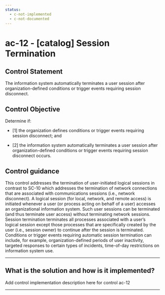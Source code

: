 ```yaml
---
status:
  - c-not-implemented
  - c-not-documented
---
```


# ac-12 - \[catalog\] Session Termination

## Control Statement

The information system automatically terminates a user session after organization-defined conditions or trigger events requiring session disconnect.

## Control Objective

Determine if:

- \[1\] the organization defines conditions or trigger events requiring session disconnect; and

- \[2\] the information system automatically terminates a user session after organization-defined conditions or trigger events requiring session disconnect occurs.

## Control guidance

This control addresses the termination of user-initiated logical sessions in contrast to SC-10 which addresses the termination of network connections that are associated with communications sessions (i.e., network disconnect). A logical session (for local, network, and remote access) is initiated whenever a user (or process acting on behalf of a user) accesses an organizational information system. Such user sessions can be terminated (and thus terminate user access) without terminating network sessions. Session termination terminates all processes associated with a user’s logical session except those processes that are specifically created by the user (i.e., session owner) to continue after the session is terminated. Conditions or trigger events requiring automatic session termination can include, for example, organization-defined periods of user inactivity, targeted responses to certain types of incidents, time-of-day restrictions on information system use.

______________________________________________________________________

## What is the solution and how is it implemented?

Add control implementation description here for control ac-12

______________________________________________________________________
